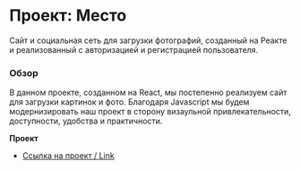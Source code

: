 # Проект: Место

Сайт и социальная сеть для загрузки фотографий, созданный на Реакте и реализованный с авторизацией и регистрацией пользователя.

### Обзор

В данном проекте, созданном на React, мы постепенно реализуем сайт для загрузки картинок и фото. Благодаря Javascript мы будем модернизировать наш проект в сторону визаульной привлекательности, доступности, удобства и практичности.

**Проект**

* [Ссылка на проект / Link](https://shmelevkirill.github.io/react-mesto-auth/)